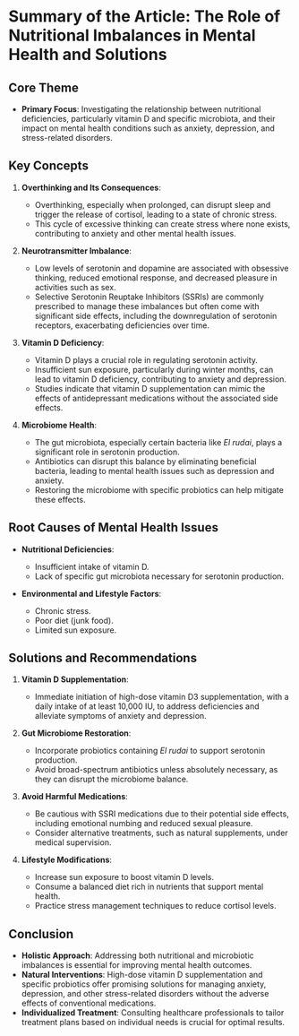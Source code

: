 # Summary of the Article: The Role of Nutritional Imbalances in Mental Health and Solutions

## Core Theme
- **Primary Focus**: Investigating the relationship between nutritional deficiencies, particularly vitamin D and specific microbiota, and their impact on mental health conditions such as anxiety, depression, and stress-related disorders.

## Key Concepts
1. **Overthinking and Its Consequences**:
   - Overthinking, especially when prolonged, can disrupt sleep and trigger the release of cortisol, leading to a state of chronic stress.
   - This cycle of excessive thinking can create stress where none exists, contributing to anxiety and other mental health issues.

2. **Neurotransmitter Imbalance**:
   - Low levels of serotonin and dopamine are associated with obsessive thinking, reduced emotional response, and decreased pleasure in activities such as sex.
   - Selective Serotonin Reuptake Inhibitors (SSRIs) are commonly prescribed to manage these imbalances but often come with significant side effects, including the downregulation of serotonin receptors, exacerbating deficiencies over time.

3. **Vitamin D Deficiency**:
   - Vitamin D plays a crucial role in regulating serotonin activity.
   - Insufficient sun exposure, particularly during winter months, can lead to vitamin D deficiency, contributing to anxiety and depression.
   - Studies indicate that vitamin D supplementation can mimic the effects of antidepressant medications without the associated side effects.

4. **Microbiome Health**:
   - The gut microbiota, especially certain bacteria like *El rudai*, plays a significant role in serotonin production.
   - Antibiotics can disrupt this balance by eliminating beneficial bacteria, leading to mental health issues such as depression and anxiety.
   - Restoring the microbiome with specific probiotics can help mitigate these effects.

## Root Causes of Mental Health Issues
- **Nutritional Deficiencies**:
  - Insufficient intake of vitamin D.
  - Lack of specific gut microbiota necessary for serotonin production.

- **Environmental and Lifestyle Factors**:
  - Chronic stress.
  - Poor diet (junk food).
  - Limited sun exposure.

## Solutions and Recommendations
1. **Vitamin D Supplementation**:
   - Immediate initiation of high-dose vitamin D3 supplementation, with a daily intake of at least 10,000 IU, to address deficiencies and alleviate symptoms of anxiety and depression.

2. **Gut Microbiome Restoration**:
   - Incorporate probiotics containing *El rudai* to support serotonin production.
   - Avoid broad-spectrum antibiotics unless absolutely necessary, as they can disrupt the microbiome balance.

3. **Avoid Harmful Medications**:
   - Be cautious with SSRI medications due to their potential side effects, including emotional numbing and reduced sexual pleasure.
   - Consider alternative treatments, such as natural supplements, under medical supervision.

4. **Lifestyle Modifications**:
   - Increase sun exposure to boost vitamin D levels.
   - Consume a balanced diet rich in nutrients that support mental health.
   - Practice stress management techniques to reduce cortisol levels.

## Conclusion
- **Holistic Approach**: Addressing both nutritional and microbiotic imbalances is essential for improving mental health outcomes.
- **Natural Interventions**: High-dose vitamin D supplementation and specific probiotics offer promising solutions for managing anxiety, depression, and other stress-related disorders without the adverse effects of conventional medications.
- **Individualized Treatment**: Consulting healthcare professionals to tailor treatment plans based on individual needs is crucial for optimal results.